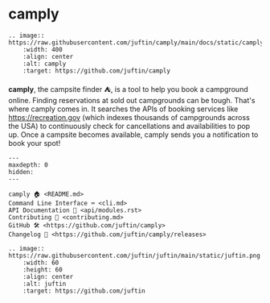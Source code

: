 # camply

```{eval-rst}
.. image:: https://raw.githubusercontent.com/juftin/camply/main/docs/static/camply.svg
    :width: 400
    :align: center
    :alt: camply
    :target: https://github.com/juftin/camply
```

**camply**, the campsite finder ⛺️, is a tool to help you book a campground online. Finding
reservations at sold out campgrounds can be tough. That's where camply comes in. It searches the
APIs of booking services like https://recreation.gov (which indexes thousands of campgrounds across
the USA) to continuously check for cancellations and availabilities to pop up. Once a campsite
becomes available, camply sends you a notification to book your spot!


```{toctree}
---
maxdepth: 0
hidden:
---

camply 🏠 <README.md>
Command Line Interface ⌨️ <cli.md>
API Documentation 🤖 <api/modules.rst>
Contributing 👥 <contributing.md>
GitHub 🛠 <https://github.com/juftin/camply>
Changelog 📝 <https://github.com/juftin/camply/releases>
```

```{eval-rst}
.. image:: https://raw.githubusercontent.com/juftin/juftin/main/static/juftin.png
    :width: 60
    :height: 60
    :align: center
    :alt: juftin
    :target: https://github.com/juftin
```
